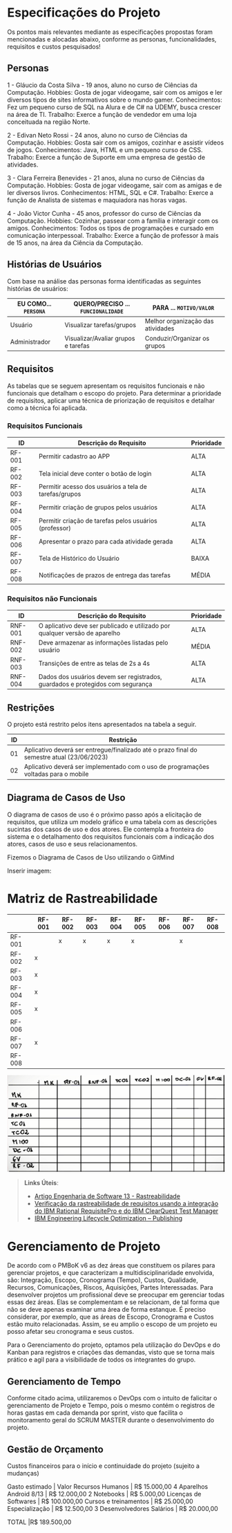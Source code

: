 # Especificações do Projeto

Os pontos mais relevantes mediante as especificações propostas foram mencionadas e alocadas abaixo, conforme as personas, funcionalidades, requisitos e custos pesquisados! 

## Personas

1 - Gláucio da Costa Silva - 19 anos, aluno no curso de Ciências da Computação. Hobbies: Gosta de jogar videogame, sair com os amigos e ler diversos tipos de sites informativos sobre o mundo gamer. Conhecimentos: Fez um pequeno curso de SQL na Alura e de C# na UDEMY, busca crescer na área de TI. Trabalho: Exerce a função de vendedor em uma loja conceituada na região Norte.

2 - Edivan Neto Rossi - 24 anos, aluno no curso de Ciências da Computação. Hobbies: Gosta sair com os amigos, cozinhar e assistir vídeos de jogos. Conhecimentos: Java, HTML e um pequeno curso de CSS. Trabalho: Exerce a função de Suporte em uma empresa de gestão de atividades.

3 - Clara Ferreira Benevides - 21 anos, aluna no curso de Ciências da Computação. Hobbies: Gosta de jogar videogame, sair com as amigas e de ler diversos livros. Conhecimentos: HTML, SQL e C#. Trabalho: Exerce a função de Analista de sistemas e maquiadora nas horas vagas.

4 - João Victor Cunha - 45 anos, professor do curso de Ciências da Computação. Hobbies: Cozinhar, passear com a família e interagir com os amigos. Conhecimentos: Todos os tipos de programações e cursado em comunicação interpessoal. Trabalho: Exerce a função de professor à mais de 15 anos, na área da Ciência da Computação.

## Histórias de Usuários

Com base na análise das personas forma identificadas as seguintes histórias de usuários:

|EU COMO... `PERSONA`| QUERO/PRECISO ... `FUNCIONALIDADE` |PARA ... `MOTIVO/VALOR`                 |
|--------------------|------------------------------------|----------------------------------------|
|Usuário             | Visualizar tarefas/grupos          | Melhor organização das atividades      |
|Administrador       | Visualizar/Avaliar grupos e tarefas| Conduzir/Organizar os grupos           |
 

## Requisitos

As tabelas que se seguem apresentam os requisitos funcionais e não funcionais que detalham o escopo do projeto. Para determinar a prioridade de requisitos, aplicar uma técnica de priorização de requisitos e detalhar como a técnica foi aplicada.

### Requisitos Funcionais

|ID    | Descrição do Requisito  | Prioridade |
|------|-----------------------------------------|----|
|RF-001| Permitir cadastro ao APP                                | ALTA | 
|RF-002| Tela inicial deve conter o botão de login               | ALTA |
|RF-003| Permitir acesso dos usuários a tela de tarefas/grupos   | ALTA |
|RF-004| Permitir criação de grupos pelos usuários               | ALTA |
|RF-005| Permitir criação de tarefas pelos usuários (professor)  | ALTA |
|RF-006| Apresentar o prazo para cada atividade gerada           | ALTA |
|RF-007| Tela de Histórico do Usuário                            | BAIXA |
|RF-008| Notificações de prazos de entrega das tarefas           | MÉDIA |




### Requisitos não Funcionais

|ID     | Descrição do Requisito  |Prioridade |
|-------|-------------------------|----|
|RNF-001| O aplicativo deve ser publicado e utilizado por qualquer versão de aparelho       | ALTA | 
|RNF-002| Deve armazenar as informações listadas pelo usuário                               | MÉDIA | 
|RNF-003| Transições de entre as telas de 2s a 4s                                           | ALTA | 
|RNF-004| Dados dos usuários devem ser registrados, guardados e protegidos com segurança    | ALTA | 

## Restrições

O projeto está restrito pelos itens apresentados na tabela a seguir.

|ID| Restrição                                                                                  |
|--|--------------------------------------------------------------------------------------------|
|01| Aplicativo deverá ser entregue/finalizado até o prazo final do semestre atual (23/06/2023) |
|02| Aplicativo deverá ser implementado com o uso de programações voltadas para o mobile        |

## Diagrama de Casos de Uso

O diagrama de casos de uso é o próximo passo após a elicitação de requisitos, que utiliza um modelo gráfico e uma tabela com as descrições sucintas dos casos de uso e dos atores. Ele contempla a fronteira do sistema e o detalhamento dos requisitos funcionais com a indicação dos atores, casos de uso e seus relacionamentos. 

Fizemos o Diagrama de Casos de Uso utilizando o GitMind

Inserir imagem: 

# Matriz de Rastreabilidade

|    | RF-001 | RF-002 | RF-003 | RF-004 | RF-005 | RF-006 | RF-007 | RF-008 |
|------|----|----|----|----|----|----|----|----|
|RF-001| | x | x | x | x |  | x |  |
|RF-002|x|  |  |  |  |  |  |  |
|RF-003| x |  |  |  |  |  |  |  |
|RF-004| x |  |  |  |  |  |  |  |
|RF-005| x |  |  |  |  |  |  |  |
|RF-006|  |  |  |  |  |  |  |  |
|RF-007| x |  |  |  |  |  |  |  |
|RF-008|  |  |  |  |  |  |  |  |

![Exemplo de matriz de rastreabilidade](img/02-matriz-rastreabilidade.png)

> **Links Úteis**:
> - [Artigo Engenharia de Software 13 - Rastreabilidade](https://www.devmedia.com.br/artigo-engenharia-de-software-13-rastreabilidade/12822/)
> - [Verificação da rastreabilidade de requisitos usando a integração do IBM Rational RequisitePro e do IBM ClearQuest Test Manager](https://developer.ibm.com/br/tutorials/requirementstraceabilityverificationusingrrpandcctm/)
> - [IBM Engineering Lifecycle Optimization – Publishing](https://www.ibm.com/br-pt/products/engineering-lifecycle-optimization/publishing/)


# Gerenciamento de Projeto

De acordo com o PMBoK v6 as dez áreas que constituem os pilares para gerenciar projetos, e que caracterizam a multidisciplinaridade envolvida, são: Integração, Escopo, Cronograma (Tempo), Custos, Qualidade, Recursos, Comunicações, Riscos, Aquisições, Partes Interessadas. Para desenvolver projetos um profissional deve se preocupar em gerenciar todas essas dez áreas. Elas se complementam e se relacionam, de tal forma que não se deve apenas examinar uma área de forma estanque. É preciso considerar, por exemplo, que as áreas de Escopo, Cronograma e Custos estão muito relacionadas. Assim, se eu amplio o escopo de um projeto eu posso afetar seu cronograma e seus custos.

Para o Gerenciamento do projeto, optamos pela utilização do DevOps e do Kanban para registros e criações das demandas, visto que se torna mais prático e agil para a visibilidade de todos os integrantes do grupo.

## Gerenciamento de Tempo

Conforme citado acima, utilizaremos o DevOps com o intuito de falicitar o gerenciamento de Projeto e Tempo, pois o mesmo contém o registros de horas gastas em cada demanda por sprint, visto que facilita o monitoramento geral do SCRUM MASTER durante o desenvolvimento do projeto.

## Gestão de Orçamento

Custos financeiros para o início e continuidade do projeto (sujeito a mudanças)

Gasto estimado	|  Valor
Recursos Humanos	| R$ 15.000,00
4 Aparelhos Android 8/13 |  R$ 12.000,00
2 Notebooks | R$ 5.000,00
Licenças de Softwares | R$ 100.000,00
Cursos e treinamentos | R$ 25.000,00
Especialização | R$ 12.500,00
3 Desenvolvedores Salários | R$ 20.000,00

TOTAL	 |R$ 189.500,00

